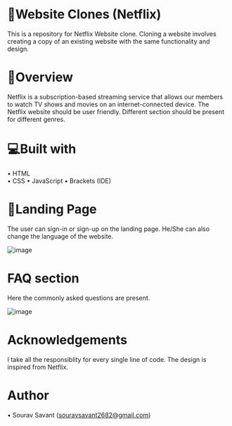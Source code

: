 # 📂Website Clones (Netflix)
This is a repository for Netflix Website clone. 
Cloning a website involves creating a copy of an existing website with the same functionality and design.

# 📝Overview
Netflix is a subscription-based streaming service that allows our members to watch TV shows and movies on an internet-connected device.
The Netflix website should be user friendly. Different section should be present for different genres.

# 💻Built with
•	HTML	
• CSS
• JavaScript
• Brackets (IDE)


# 📱Landing Page
The user can sign-in or sign-up on the landing page.
He/She can also change the language of the website.

![image](https://user-images.githubusercontent.com/125073553/229266610-b3fdf972-63b3-4e53-915c-a6ef246bb72e.png)

# FAQ section
Here the commonly asked questions are present.

![image](https://user-images.githubusercontent.com/125073553/229266674-99c7d406-6af8-4c02-9ac3-dbc66ec0b1e7.png)


# Acknowledgements
I take all the responsiblity for every single line of code. The design is inspired from Netflix.

# Author
• Sourav Savant (souravsavant2682@gmail.com)
